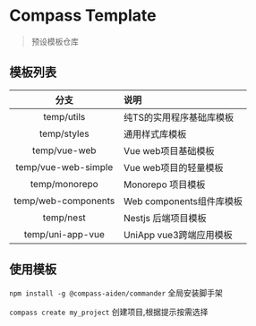 # Compass Template
> 预设模板仓库

## 模板列表

|         分支          | 说明                  |
|:-------------------:|:--------------------|
|     temp/utils      | 纯TS的实用程序基础库模板       |
|     temp/styles     | 通用样式库模板             |
|    temp/vue-web     | Vue web项目基础模板       |
| temp/vue-web-simple | Vue web项目的轻量模板      |
|    temp/monorepo    | Monorepo 项目模板       |
| temp/web-components | Web components组件库模板 |
|      temp/nest      | Nestjs 后端项目模板       |
|  temp/uni-app-vue   | UniApp vue3跨端应用模板   |

## 使用模板

`npm install -g @compass-aiden/commander` 全局安装脚手架

`compass create my_project` 创建项目,根据提示按需选择
